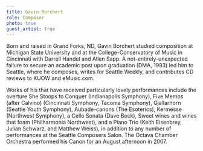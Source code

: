 ```yaml
---
title: Gavin Borchert
role: Composer
photo: true
guest_artist: true
---
```


Born and raised in Grand Forks, ND, Gavin Borchert studied composition at Michigan State University and at the College-Conservatory of Music in Cincinnati with Darrell Handel and Allen Sapp. A not-entirely-unexpected failure to secure an academic post upon graduation (DMA, 1993) led him to Seattle, where he composes, writes for Seattle Weekly, and contributes CD reviews to KUOW and eMusic.com.

Works of his that have received particularly lovely performances include the overture She Stoops to Conquer (Indianapolis Symphony), Five Memos (after Calvino) (Cincinnati Symphony, Tacoma Symphony), Gjallarhorn (Seattle Youth Symphony), Aubade-canons (The Esoterics), Kermesse (Northwest Symphony), a Cello Sonata (Dave Beck), Sweet wines and wines that foam (Philharmonia Northwest), and a Piano Trio (Keith Eisenbrey, Julian Schwarz, and Matthew Weiss), in addition to any number of performances at the Seattle Composers Salon. The Octava Chamber Orchestra performed his Canon for an August afternoon in 2007.